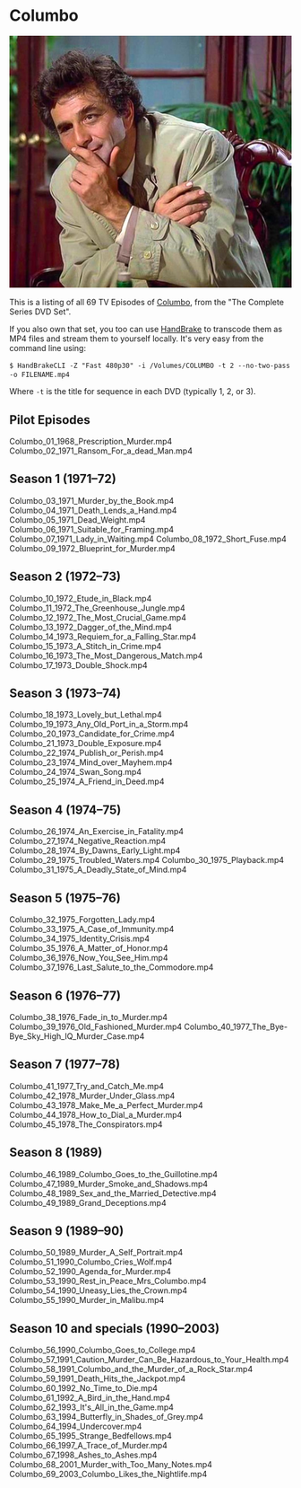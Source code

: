 # Columbo
![Columbo](columbo.jpg)

This is a listing of all 69 TV Episodes of [Columbo](https://en.wikipedia.org/wiki/List_of_Columbo_episodes), from the "The Complete Series DVD Set".

If you also own that set, you too can use [HandBrake](https://handbrake.fr/) to transcode them as MP4 files and stream them to yourself locally. It's very easy from the command line using: 
```
$ HandBrakeCLI -Z "Fast 480p30" -i /Volumes/COLUMBO -t 2 --no-two-pass -o FILENAME.mp4
```
Where `-t` is the title for sequence in each DVD (typically 1, 2, or 3).

## Pilot Episodes
Columbo_01_1968_Prescription_Murder.mp4
Columbo_02_1971_Ransom_For_a_dead_Man.mp4

## Season 1 (1971–72)
Columbo_03_1971_Murder_by_the_Book.mp4
Columbo_04_1971_Death_Lends_a_Hand.mp4
Columbo_05_1971_Dead_Weight.mp4
Columbo_06_1971_Suitable_for_Framing.mp4
Columbo_07_1971_Lady_in_Waiting.mp4
Columbo_08_1972_Short_Fuse.mp4
Columbo_09_1972_Blueprint_for_Murder.mp4

## Season 2 (1972–73)
Columbo_10_1972_Etude_in_Black.mp4
Columbo_11_1972_The_Greenhouse_Jungle.mp4
Columbo_12_1972_The_Most_Crucial_Game.mp4
Columbo_13_1972_Dagger_of_the_Mind.mp4
Columbo_14_1973_Requiem_for_a_Falling_Star.mp4
Columbo_15_1973_A_Stitch_in_Crime.mp4
Columbo_16_1973_The_Most_Dangerous_Match.mp4
Columbo_17_1973_Double_Shock.mp4

## Season 3 (1973–74)
Columbo_18_1973_Lovely_but_Lethal.mp4
Columbo_19_1973_Any_Old_Port_in_a_Storm.mp4
Columbo_20_1973_Candidate_for_Crime.mp4
Columbo_21_1973_Double_Exposure.mp4
Columbo_22_1974_Publish_or_Perish.mp4
Columbo_23_1974_Mind_over_Mayhem.mp4
Columbo_24_1974_Swan_Song.mp4
Columbo_25_1974_A_Friend_in_Deed.mp4

## Season 4 (1974–75)
Columbo_26_1974_An_Exercise_in_Fatality.mp4
Columbo_27_1974_Negative_Reaction.mp4
Columbo_28_1974_By_Dawns_Early_Light.mp4
Columbo_29_1975_Troubled_Waters.mp4
Columbo_30_1975_Playback.mp4
Columbo_31_1975_A_Deadly_State_of_Mind.mp4

## Season 5 (1975–76)
Columbo_32_1975_Forgotten_Lady.mp4
Columbo_33_1975_A_Case_of_Immunity.mp4
Columbo_34_1975_Identity_Crisis.mp4
Columbo_35_1976_A_Matter_of_Honor.mp4
Columbo_36_1976_Now_You_See_Him.mp4
Columbo_37_1976_Last_Salute_to_the_Commodore.mp4

## Season 6 (1976–77)
Columbo_38_1976_Fade_in_to_Murder.mp4
Columbo_39_1976_Old_Fashioned_Murder.mp4
Columbo_40_1977_The_Bye-Bye_Sky_High_IQ_Murder_Case.mp4

## Season 7 (1977–78)
Columbo_41_1977_Try_and_Catch_Me.mp4
Columbo_42_1978_Murder_Under_Glass.mp4
Columbo_43_1978_Make_Me_a_Perfect_Murder.mp4
Columbo_44_1978_How_to_Dial_a_Murder.mp4
Columbo_45_1978_The_Conspirators.mp4

## Season 8 (1989)
Columbo_46_1989_Columbo_Goes_to_the_Guillotine.mp4
Columbo_47_1989_Murder_Smoke_and_Shadows.mp4
Columbo_48_1989_Sex_and_the_Married_Detective.mp4
Columbo_49_1989_Grand_Deceptions.mp4

## Season 9 (1989–90)
Columbo_50_1989_Murder_A_Self_Portrait.mp4
Columbo_51_1990_Columbo_Cries_Wolf.mp4
Columbo_52_1990_Agenda_for_Murder.mp4
Columbo_53_1990_Rest_in_Peace_Mrs_Columbo.mp4
Columbo_54_1990_Uneasy_Lies_the_Crown.mp4
Columbo_55_1990_Murder_in_Malibu.mp4

## Season 10 and specials (1990–2003)
Columbo_56_1990_Columbo_Goes_to_College.mp4
Columbo_57_1991_Caution_Murder_Can_Be_Hazardous_to_Your_Health.mp4
Columbo_58_1991_Columbo_and_the_Murder_of_a_Rock_Star.mp4
Columbo_59_1991_Death_Hits_the_Jackpot.mp4
Columbo_60_1992_No_Time_to_Die.mp4
Columbo_61_1992_A_Bird_in_the_Hand.mp4
Columbo_62_1993_It's_All_in_the_Game.mp4
Columbo_63_1994_Butterfly_in_Shades_of_Grey.mp4
Columbo_64_1994_Undercover.mp4
Columbo_65_1995_Strange_Bedfellows.mp4
Columbo_66_1997_A_Trace_of_Murder.mp4
Columbo_67_1998_Ashes_to_Ashes.mp4
Columbo_68_2001_Murder_with_Too_Many_Notes.mp4
Columbo_69_2003_Columbo_Likes_the_Nightlife.mp4

